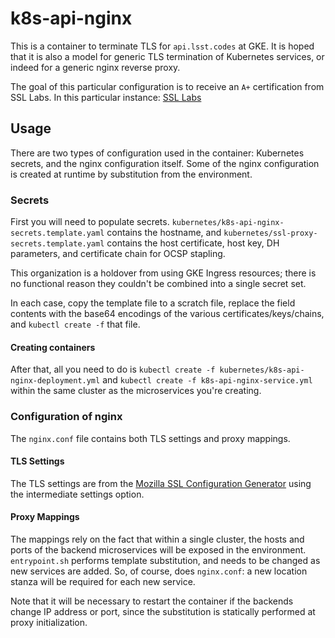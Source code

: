 # k8s-api-nginx

This is a container to terminate TLS for `api.lsst.codes` at GKE.  It is
hoped that it is also a model for generic TLS termination of Kubernetes
services, or indeed for a generic nginx reverse proxy.

The goal of this particular configuration is to receive an `A+`
certification from SSL Labs.  In this particular instance:
[SSL Labs](https://www.ssllabs.com/ssltest/analyze.html?d=api.lsst.codes
"SSL Labs certification")

## Usage

There are two types of configuration used in the container: Kubernetes
secrets, and the nginx configuration itself.  Some of the nginx
configuration is created at runtime by substitution from the
environment.

### Secrets

First you will need to populate secrets.
`kubernetes/k8s-api-nginx-secrets.template.yaml` contains the hostname,
and `kubernetes/ssl-proxy-secrets.template.yaml` contains the host
certificate, host key, DH parameters, and certificate chain for OCSP
stapling.

This organization is a holdover from using GKE Ingress resources; there
is no functional reason they couldn't be combined into a single secret
set.

In each case, copy the template file to a scratch file, replace the
field contents with the base64 encodings of the various
certificates/keys/chains, and `kubectl create -f` that file.

#### Creating containers

After that, all you need to do is `kubectl create -f
kubernetes/k8s-api-nginx-deployment.yml` and `kubectl create -f
k8s-api-nginx-service.yml` within the same cluster as the microservices
you're creating.

### Configuration of nginx

The `nginx.conf` file contains both TLS settings and proxy mappings.

#### TLS Settings

The TLS settings are from the [Mozilla SSL Configuration Generator](https://ssl-config.mozilla.org/) using the intermediate settings option.

#### Proxy Mappings

The mappings rely on the fact that within a single cluster, the hosts
and ports of the backend microservices will be exposed in the
environment.  `entrypoint.sh` performs template substitution, and needs
to be changed as new services are added.  So, of course, does
`nginx.conf`: a new location stanza will be required for each new
service.

Note that it will be necessary to restart the container if the backends
change IP address or port, since the substitution is statically
performed at proxy initialization.

